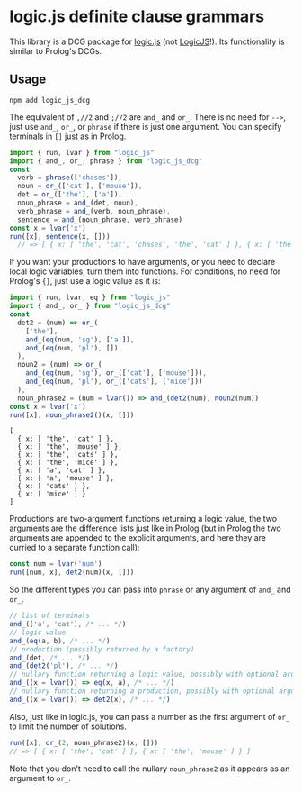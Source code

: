 # logic.js definite clause grammars

This library is a DCG package for [logic.js](https://github.com/shd101wyy/logic.js) (not [LogicJS](https://github.com/mcsoto/LogicJS)!).
Its functionality is similar to Prolog's DCGs.

## Usage

```
npm add logic_js_dcg
```

The equivalent of `,//2` and `;//2` are `and_` and `or_`. There is no need for `-->`, just use `and_`, `or_`, or `phrase` if there is just one argument. You can specify terminals in `[]` just as in Prolog.

```javascript
import { run, lvar } from "logic_js"
import { and_, or_, phrase } from "logic_js_dcg"
const
  verb = phrase(['chases']),
  noun = or_(['cat'], ['mouse']),
  det = or_(['the'], ['a']),
  noun_phrase = and_(det, noun),
  verb_phrase = and_(verb, noun_phrase),
  sentence = and_(noun_phrase, verb_phrase)
const x = lvar('x')
run([x], sentence(x, []))
  // => [ { x: [ 'the', 'cat', 'chases', 'the', 'cat' ] }, { x: [ 'the', 'cat', 'chases', 'the', 'mouse' ] }... 
```

If you want your productions to have arguments, or you need to declare local logic variables, turn them into functions. For conditions, no need for Prolog's `{}`, just use a logic value as it is:  

```javascript
import { run, lvar, eq } from "logic_js"
import { and_, or_ } from "logic_js_dcg"
const
  det2 = (num) => or_(
    ['the'],
    and_(eq(num, 'sg'), ['a']),
    and_(eq(num, 'pl'), []),
  ),
  noun2 = (num) => or_(
    and_(eq(num, 'sg'), or_(['cat'], ['mouse'])),
    and_(eq(num, 'pl'), or_(['cats'], ['mice']))
  ),
  noun_phrase2 = (num = lvar()) => and_(det2(num), noun2(num))
const x = lvar('x')
run([x], noun_phrase2()(x, []))
```

```
[
  { x: [ 'the', 'cat' ] },
  { x: [ 'the', 'mouse' ] },
  { x: [ 'the', 'cats' ] },
  { x: [ 'the', 'mice' ] },
  { x: [ 'a', 'cat' ] },
  { x: [ 'a', 'mouse' ] },
  { x: [ 'cats' ] },
  { x: [ 'mice' ] }
]

```


Productions are two-argument functions returning a logic value, the two arguments are the difference lists just like in Prolog (but in Prolog the two arguments are appended to the explicit arguments, and here they are curried to a separate function call):

```javascript
const num = lvar('num')
run([num, x], det2(num)(x, []))
```

So the different types you can pass into `phrase` or any argument of `and_` and `or_`.

```javascript
// list of terminals
and_(['a', 'cat'], /* ... */)
// logic value
and_(eq(a, b), /* ... */)
// production (possibly returned by a factory)
and_(det, /* ... */)
and_(det2('pl'), /* ... */)
// nullary function returning a logic value, possibly with optional arguments
and_((x = lvar()) => eq(x, a), /* ... */)
// nullary function returning a production, possibly with optional arguments
and_((x = lvar()) => det2(x), /* ... */)
```

Also, just like in logic.js, you can pass a number as the first argument of `or_` to limit the number of solutions.

```javascript
run([x], or_(2, noun_phrase2)(x, []))
// => [ { x: [ 'the', 'cat' ] }, { x: [ 'the', 'mouse' ] } ]
```

Note that you don't need to call the nullary `noun_phrase2` as it appears as an argument to `or_`.
